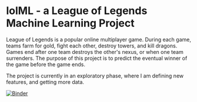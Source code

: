 # lolML - a League of Legends Machine Learning Project
League of Legends is a popular online multiplayer game. During each game, teams farm for gold, fight each other, destroy towers, and kill dragons. Games end after one team destroys the other's nexus, or when one team surrenders. The purpose of this project is to predict the eventual winner of the game before the game ends.

The project is currently in an exploratory phase, where I am defining new features, and getting more data.

[![Binder](http://mybinder.org/badge.svg)](http://mybinder.org/repo/map222/lolML)
